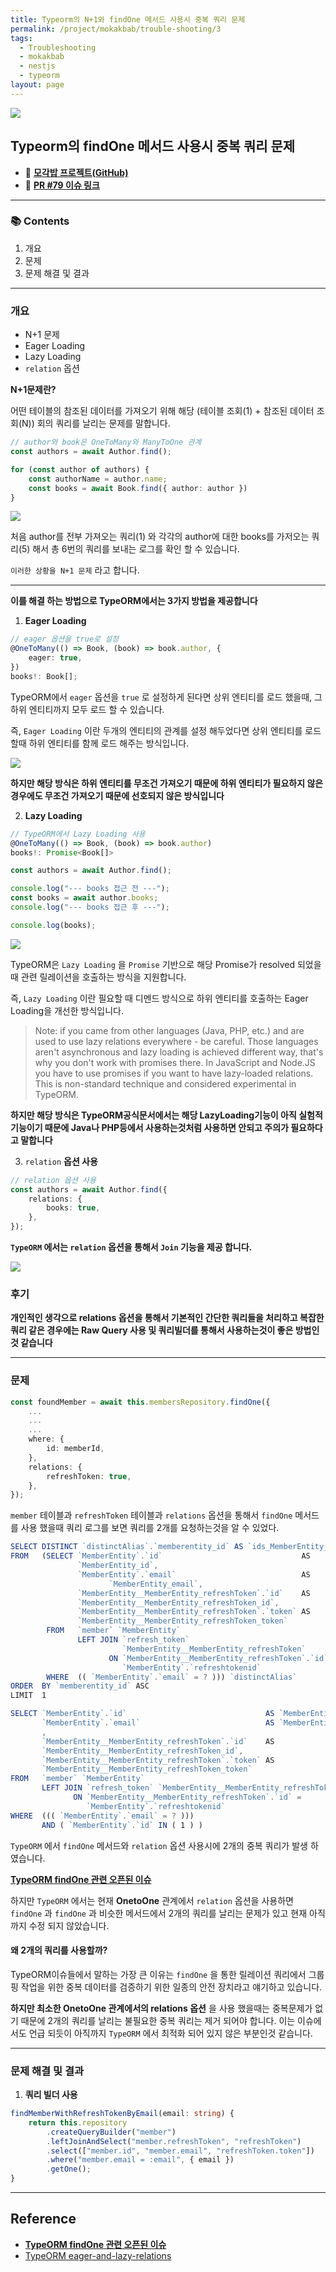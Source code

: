```yaml
---
title: Typeorm의 N+1와 findOne 메서드 사용시 중복 쿼리 문제
permalink: /project/mokakbab/trouble-shooting/3
tags:
  - Troubleshooting
  - mokakbab
  - nestjs
  - typeorm
layout: page
---
```


![](/assets/Mokakbab06.png)

## Typeorm의 findOne 메서드 사용시 중복 쿼리 문제

- 🐙 **[모각밥 프로젝트(GitHub)](https://github.com/f-lab-edu/Mokakbab)** 
- 🔗 **[PR #79 이슈 링크](https://github.com/f-lab-edu/Mokakbab/pull/79)** 

---

### 📚 Contents

1. 개요
2. 문제
3. 문제 해결 및 결과

---

### 개요

- N+1 문제 
- Eager Loading
- Lazy Loading
- `relation` 옵션

**N+1문제란?**

어떤 테이블의 참조된 데이터를 가져오기 위해 해당 (테이블 조회(1) + 참조된 데이터 조회(N)) 회의 쿼리를 날리는 문제를 말합니다.

```ts
// author와 book은 OneToMany와 ManyToOne 관계
const authors = await Author.find();

for (const author of authors) {
	const authorName = author.name;
	const books = await Book.find({ author: author })
}
```

![](/assets/Mokakbab08.png)

처음 author를 전부 가져오는 쿼리(1) 와 각각의 author에 대한 books를 가저오는 쿼리(5) 해서 총 6번의 쿼리를 보내는 로그를 확인 할 수 있습니다.

`이러한 상황을 N+1 문제` 라고 합니다.

---

**이를 해결 하는 방법으로 TypeORM에서는 3가지 방법을 제공합니다**   

1. **Eager Loading**   

```ts
// eager 옵션을 true로 설정 
@OneToMany(() => Book, (book) => book.author, {
	eager: true,
})
books!: Book[];
```

TypeORM에서 `eager` 옵션을 `true` 로 설정하게 된다면 상위 엔티티를 로드 했을때, 그 하위 엔티티까지 모두 로드 할 수 있습니다.

즉, `Eager Loading` 이란 두개의 엔티티의 관계를 설정 해두었다면 상위 엔티티를 로드 할때 하위 엔티티를 함께 로드 해주는 방식입니다.

![](/assets/Mokakbab09.png)

**하지만 해당 방식은 하위 엔티티를 무조건 가져오기 때문에 하위 엔티티가 필요하지 않은 경우에도 무조건 가져오기 때문에 선호되지 않은 방식입니다**

2. **Lazy Loading**   

```ts
// TypeORM에서 Lazy Loading 사용
@OneToMany(() => Book, (book) => book.author)
books!: Promise<Book[]>
```

```ts
const authors = await Author.find();

console.log("--- books 접근 전 ---");
const books = await author.books;
console.log("--- books 접근 후 ---");

console.log(books);
```

![](/assets/Mokakbab10.png)

TypeORM은 `Lazy Loading` 을 `Promise` 기반으로 해당 Promise가 resolved 되었을때 관련 릴레이션을 호출하는 방식을 지원합니다.

즉, `Lazy Loading` 이란 필요할 때 디멘드 방식으로 하위 엔티티를 호출하는 Eager Loading을 개선한 방식입니다.

> Note: if you came from other languages (Java, PHP, etc.) and are used to use lazy relations everywhere - be careful. Those languages aren't asynchronous and lazy loading is achieved different way, that's why you don't work with promises there. In JavaScript and Node.JS you have to use promises if you want to have lazy-loaded relations. This is non-standard technique and considered experimental in TypeORM.

**하지만 해당 방식은 TypeORM공식문서에서는 해당 LazyLoading기능이 아직 실험적 기능이기 때문에 Java나 PHP등에서 사용하는것처럼 사용하면 안되고 주의가 필요하다고 말합니다** 

3. `relation` **옵션 사용**


```ts
// relation 옵션 사용
const authors = await Author.find({
	relations: {
		books: true,
	},
});
```

**`TypeORM` 에서는 `relation` 옵션을 통해서 `Join` 기능을 제공 합니다.** 

![](/assets/Mokakbab11.png)

### 후기

**개인적인 생각으로 relations 옵션을 통해서 기본적인 간단한 쿼리들을 처리하고 복잡한 쿼리 같은 경우에는 Raw Query 사용 및 쿼리빌더를 통해서 사용하는것이 좋은 방법인것 같습니다** 

---

### 문제

```ts
const foundMember = await this.membersRepository.findOne({
	...
	...
	...
	where: {
		id: memberId,
	},
	relations: {
		refreshToken: true,
	},
});
```

`member` 테이블과 `refreshToken` 테이블과 `relations` 옵션을 통해서 `findOne` 메서드를 사용 했을때 쿼리 로그를 보면 쿼리를 2개를 요청하는것을 알 수 있었다.

```ts
SELECT DISTINCT `distinctAlias`.`memberentity_id` AS `ids_MemberEntity_id`  
FROM   (SELECT `MemberEntity`.`id`                               AS  
               `MemberEntity_id`,  
               `MemberEntity`.`email`                            AS  
                      `MemberEntity_email`,  
               `MemberEntity__MemberEntity_refreshToken`.`id`    AS  
               `MemberEntity__MemberEntity_refreshToken_id`,  
               `MemberEntity__MemberEntity_refreshToken`.`token` AS  
               `MemberEntity__MemberEntity_refreshToken_token`  
        FROM   `member` `MemberEntity`  
               LEFT JOIN `refresh_token`  
                         `MemberEntity__MemberEntity_refreshToken`  
                      ON `MemberEntity__MemberEntity_refreshToken`.`id` =  
                         `MemberEntity`.`refreshtokenid`  
        WHERE  (( `MemberEntity`.`email` = ? ))) `distinctAlias`  
ORDER  BY `memberentity_id` ASC  
LIMIT  1

SELECT `MemberEntity`.`id`                               AS `MemberEntity_id`,  
       `MemberEntity`.`email`                            AS `MemberEntity_email`  
       ,  
       `MemberEntity__MemberEntity_refreshToken`.`id`    AS  
       `MemberEntity__MemberEntity_refreshToken_id`,  
       `MemberEntity__MemberEntity_refreshToken`.`token` AS  
       `MemberEntity__MemberEntity_refreshToken_token`  
FROM   `member` `MemberEntity`  
       LEFT JOIN `refresh_token` `MemberEntity__MemberEntity_refreshToken`  
              ON `MemberEntity__MemberEntity_refreshToken`.`id` =  
                 `MemberEntity`.`refreshtokenid`  
WHERE  ((( `MemberEntity`.`email` = ? )))  
       AND ( `MemberEntity`.`id` IN ( 1 ) )
```

`TypeORM` 에서 `findOne` 메서드와 `relation` 옵션 사용시에 2개의 중복 쿼리가 발생 하였습니다.

**[TypeORM findOne 관련 오픈된 이슈](https://github.com/typeorm/typeorm/issues/5694)** 

하지만 `TypeORM` 에서는 현재 **OnetoOne** 관계에서 `relation` 옵션을 사용하면 `findOne` 과 `findOne` 과 비슷한 메서드에서 2개의 쿼리를 날리는 문제가 있고 현재 아직까지 수정 되지 않았습니다.

#### 왜 2개의 쿼리를 사용할까?

TypeORM이슈들에서 말하는 가장 큰 이유는 `findOne` 을 통한 릴레이션 쿼리에서 그룹핑 작업을 위한 중복 데이터를 검증하기 위한 일종의 안전 장치라고 얘기하고 있습니다.

**하지만 최소한 OnetoOne 관계에서의 relations 옵션** 을 사용 했을때는 중복문제가 없기 때문에 2개의 쿼리를 날리는 불필요한 중복 쿼리는 제거 되어야 합니다. 이는 이슈에서도 언급 되듯이 아직까지 `TypeORM` 에서 최적화 되어 있지 않은 부분인것 같습니다.

---

### 문제 해결 및 결과

1. **쿼리 빌더 사용** 

```ts
findMemberWithRefreshTokenByEmail(email: string) {
	return this.repository
		.createQueryBuilder("member")
		.leftJoinAndSelect("member.refreshToken", "refreshToken")
		.select(["member.id", "member.email", "refreshToken.token"])
		.where("member.email = :email", { email })
		.getOne();
}
```

---

## Reference

- **[TypeORM findOne 관련 오픈된 이슈](https://github.com/typeorm/typeorm/issues/5694)** 
- [TypeORM eager-and-lazy-relations](https://typeorm.io/eager-and-lazy-relations) 
